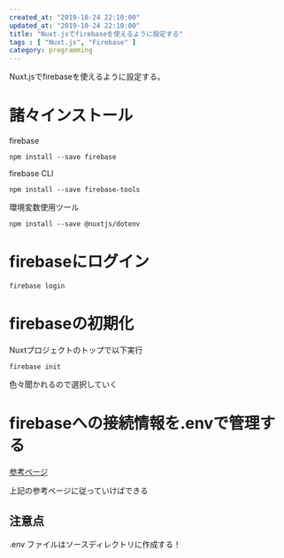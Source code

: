 ```yaml
---
created_at: "2019-10-24 22:10:00"
updated_at: "2019-10-24 22:10:00"
title: "Nuxt.jsでfirebaseを使えるように設定する"
tags : [ "Nuxt.js", "Firebase" ]
category: programming
---
```


Nuxt.jsでfirebaseを使えるように設定する。

# 諸々インストール

firebase

```
npm install --save firebase
```


firebase CLI

```
npm install --save firebase-tools
```

環境変数使用ツール

```
npm install --save @nuxtjs/dotenv
```


#  firebaseにログイン

```
firebase login
```


# firebaseの初期化
Nuxtプロジェクトのトップで以下実行

```
firebase init
```

色々聞かれるので選択していく


# firebaseへの接続情報を.envで管理する

[参考ページ](https://chaika.hatenablog.com/entry/2019/01/21/113000)

上記の参考ページに従っていけばできる


## 注意点
.env ファイルはソースディレクトリに作成する！
